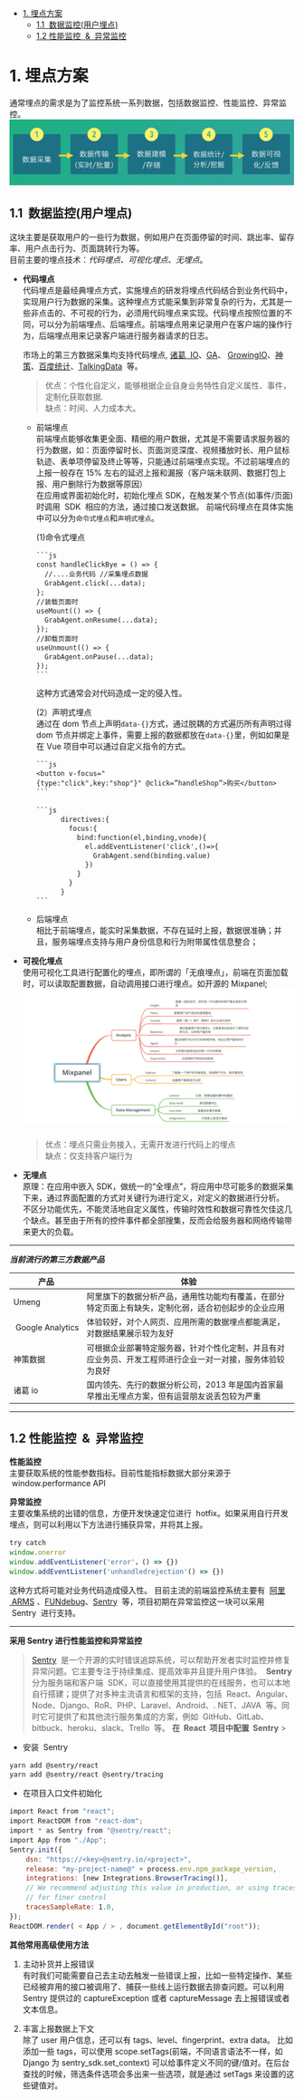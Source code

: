 - [1. 埋点方案](#1-埋点方案)
  - [1.1  数据监控(用户埋点)](#11-数据监控用户埋点)
  - [1.2 性能监控  &  异常监控](#12-性能监控--异常监控)

# 1. 埋点方案

通常埋点的需求是为了监控系统一系列数据，包括数据监控、性能监控、异常监控。
![](../assets/data_grab_flow.png)

## 1.1  数据监控(用户埋点)

这块主要是获取用户的一些行为数据，例如用户在页面停留的时间、跳出率、留存率、用户点击行为、页面跳转行为等。  
目前主要的埋点技术：_代码埋点、可视化埋点、无埋点_。

- **代码埋点**  
  代码埋点是最经典埋点方式，实施埋点的研发将埋点代码结合到业务代码中，实现用户行为数据的采集。这种埋点方式能采集到非常复杂的行为，尤其是一些非点击的、不可视的行为，必须用代码埋点来实现。代码埋点按照位置的不同，可以分为前端埋点、后端埋点。前端埋点用来记录用户在客户端的操作行为，后端埋点用来记录客户端进行服务器请求的日志。

  市场上的第三方数据采集均支持代码埋点, [诸葛  IO]()、[GA]()、 [GrowingIO]()、[神策]()、[百度统计]()、[TalkingData]()  等。

  > 优点：个性化自定义，能够根据企业自身业务特性自定义属性、事件，定制化获取数据.  
  > 缺点：时间、人力成本大。

  - 前端埋点  
     前端埋点能够收集更全面、精细的用户数据，尤其是不需要请求服务器的行为数据，如：页面停留时长、页面浏览深度、视频播放时长、用户鼠标轨迹、表单项停留及终止等等，只能通过前端埋点实现。不过前端埋点的上报一般存在 15% 左右的延迟上报和漏报（客户端未联网、数据打包上报、用户删除行为数据等原因）  
     在应用或界面初始化时，初始化埋点 SDK，在触发某个节点(如事件/页面)时调用  SDK  相应的方法，通过接口发送数据。
    前端代码埋点在具体实施中可以分为`命令式埋点`和`声明式埋点`。

    (1)命令式埋点

        ```js
        const handleClickBye = () => {
          //....业务代码 //采集埋点数据
          GrabAgent.click(...data);
        };
        //装载页面时
        useMount(() => {
          GrabAgent.onResume(...data);
        });
        //卸载页面时
        useUnmount(() => {
          GrabAgent.onPause(...data);
        });
        ```

    这种方式通常会对代码造成一定的侵入性。

    (2）声明式埋点  
     通过在 dom 节点上声明`data-{}`方式，通过脱耦的方式遍历所有声明过得 dom 节点并绑定上事件，需要上报的数据都放在`data-{}`里，例如如果是在 Vue 项目中可以通过自定义指令的方式。

        ```js
        <button v-focus="{type:"click",key:"shop"}" @click=”handleShop”>购买</button>
        ```

        ```js
              directives:{
                focus:{
                  bind:function(el,binding,vnode){
                    el.addEventListener('click',()=>{
                      GrabAgent.send(binding.value)
                    })
                  }
                }
              }
        ```

  - 后端埋点  
    相比于前端埋点，能实时采集数据，不存在延时上报，数据很准确；并且，服务端埋点支持与用户身份信息和行为附带属性信息整合；

- **可视化埋点**  
  使用可视化工具进行配置化的埋点，即所谓的「无痕埋点」，前端在页面加载时，可以读取配置数据，自动调用接口进行埋点。如开源的 Mixpanel;
   ![](../assets/mixpanel.jpg)

  > 优点：埋点只需业务接入，无需开发进行代码上的埋点  
  > 缺点：仅支持客户端行为

- **无埋点**  
  原理：在应用中嵌入 SDK，做统一的“全埋点”，将应用中尽可能多的数据采集下来，通过界面配置的方式对关键行为进行定义，对定义的数据进行分析。  
  不区分功能优先，不能灵活地自定义属性，传输时效性和数据可靠性欠佳这几个缺点。甚至由于所有的控件事件都全部搜集，反而会给服务器和网络传输带来更大的负载。

---

_**当前流行的第三方数据产品**_

| 产品              | 体验                                                                                                       |
| ----------------- | ---------------------------------------------------------------------------------------------------------- |
| Umeng             | 阿里旗下的数据分析产品，通用性功能均有覆盖，在部分特定页面上有缺失，定制化弱，适合初创起步的企业应用       |
|  Google Analytics | 体验较好，对个人网页、应用所需的数据埋点都能满足，对数据结果展示较为友好                                   |
| 神策数据          | 可根据企业部署特定服务器，针对个性化定制，并且有对应业务员、开发工程师进行企业一对一对接，服务体验较为良好 |
| 诸葛 io           | 国内领先、先行的数据分析公司，2013 年是国内首家最早推出无埋点方案，但有运营朋友说丢包较为严重              |

---

## 1.2 性能监控  &  异常监控

**性能监控**  
 主要获取系统的性能参数指标。目前性能指标数据大部分来源于  window.performance API

**异常监控**  
 主要收集系统的出错的信息，方便开发快速定位进行  hotfix。如果采用自行开发埋点，则可以利用以下方法进行捕获异常，并将其上报。

``` js
try catch
window.onerror
window.addEventListener('error'，() => {})
window.addEventListener('unhandledrejection'() => {})
```

这种方式将可能对业务代码造成侵入性。
目前主流的前端监控系统主要有  [阿里  ARMS](https://www.aliyun.com/product/arms) 、[FUNdebug](https://www.fundebug.com/)、[Sentry](https://sentry.io/welcome/)  等，项目初期在异常监控这一块可以采用  Sentry  进行支持。

---

**采用 Sentry 进行性能监控和异常监控**

> [Sentry](https://sentry.io/welcome/)  是一个开源的实时错误追踪系统，可以帮助开发者实时监控并修复异常问题。它主要专注于持续集成、提高效率并且提升用户体验。
>  **Sentry**  分为服务端和客户端  SDK，可以直接使用其提供的在线服务，也可以本地自行搭建；提供了对多种主流语言和框架的支持，包括  React、Angular、Node、Django、RoR、PHP、Laravel、Android、. NET、JAVA  等。同时它可提供了和其他流行服务集成的方案，例如  GitHub、GitLab、bitbuck、heroku、slack、Trello  等。
> **在  React  项目中配置  Sentry** >

- 安装  Sentry

``` bash
yarn add @sentry/react
yarn add @sentry/react @sentry/tracing
```

- 在项目入口文件初始化

``` js
import React from "react";
import ReactDOM from "react-dom";
import * as Sentry from "@sentry/react";
import App from "./App";
Sentry.init({
    dsn: "https://<key>@sentry.io/<project>",
    release: "my-project-name@" + process.env.npm_package_version,
    integrations: [new Integrations.BrowserTracing()],
    // We recommend adjusting this value in production, or using tracesSampler
    // for finer control
    tracesSampleRate: 1.0,
});
ReactDOM.render( < App / > , document.getElementById("root"));
```

**其他常用高级使用方法**

1. 主动补货并上报错误  
   有时我们可能需要自己去主动去触发一些错误上报，比如一些特定操作、某些已经被弃用的接口被调用了、捕获一些线上运行数据去排查问题。可以利用 Sentry 提供过的 captureException 或者 captureMessage 去上报错误或者文本信息。

2. 丰富上报数据上下文  
   除了 user 用户信息，还可以有 tags、level、fingerprint、extra data。
   比如添加一些 tags，可以使用 scope.setTags(前端，不同语言语法不一样，如 Django 为 sentry_sdk.set_context) 可以给事件定义不同的键/值对。在后台查找的时候，筛选条件选项会多出来一些选项，就是通过 setTags 来设置的这些键值对。
